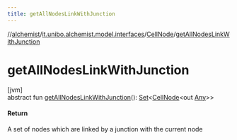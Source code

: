 ```yaml
---
title: getAllNodesLinkWithJunction
---
```

//[alchemist](../../../index.html)/[it.unibo.alchemist.model.interfaces](../index.html)/[CellNode](index.html)/[getAllNodesLinkWithJunction](get-all-nodes-link-with-junction.html)



# getAllNodesLinkWithJunction



[jvm]\
abstract fun [getAllNodesLinkWithJunction](get-all-nodes-link-with-junction.html)(): [Set](https://docs.oracle.com/javase/8/docs/api/java/util/Set.html)<[CellNode](index.html)<out [Any](https://kotlinlang.org/api/latest/jvm/stdlib/kotlin/-any/index.html)>>



#### Return



A set of nodes which are linked by a junction with the current node




